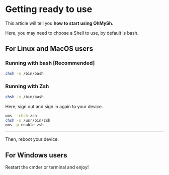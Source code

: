 # Getting ready to use

This article will tell you **how to start using OhMySh**.

Here, you may need to choose a Shell to use, by default is bash.

## For Linux and MacOS users

### Running with bash [Recommended]

```bash
chsh -s /bin/bash
```

### Running with Zsh

```bash
chsh -s /bin/bash
```

Here, sign out and sign in again to your device.

```bash
oms --chsh zsh
chsh -s /usr/bin/zsh
oms -p enable zsh
```

---

Then, reboot your device.

<!--

### Running with SH

**If you don't know what it is, do NOT try it.**

First, check your system in the installation guide.

```bash
chsh -s /bin/sh
```

**Or** run command `sh --login` or `bash` if you want to use it.

-->

## For Windows users

Restart the cmder or terminal and enjoy!
